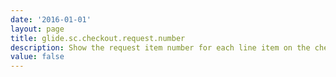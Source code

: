 ```yaml
---
date: '2016-01-01'
layout: page
title: glide.sc.checkout.request.number
description: Show the request item number for each line item on the checkout screen (default false). Deprecated by sc_layout; if sc_layout is enabled then this property is not used.
value: false
---
```

